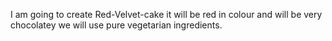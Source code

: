 I am going to create Red-Velvet-cake
it will be red in colour 
and will be very chocolatey
we will use pure vegetarian ingredients.
